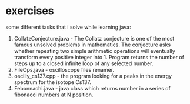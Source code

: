 # exercises
some different tasks that i solve while learning java:
1) CollatzConjecture.java - The Collatz conjecture is one of the most famous unsolved problems in mathematics. The conjecture asks whether repeating two simple arithmetic operations will eventually transform every positive integer into 1. Program returns the number of steps up to a closed infinite loop of any selected number.
2) FileOps.java - oscilloscope files renamer.
3) oscilly_cs137.cpp - the program looking for a peaks in the energy spectrum for the isotope Cs137.
4) Febonnachi.java - java class which returns number in a series of fibonacci numbers at N position.
